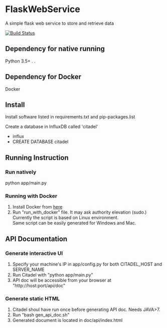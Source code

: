 # FlaskWebService
A simple flask web service to store and retrieve data

[![Build Status](https://travis-ci.org/MetroInsight/citadel.svg?branch=master)](https://travis-ci.org/MetroInsight/citadel#)

## Dependency for native running
Python 3.5+
.
.

## Dependency for Docker
Docker

## Install
Install software listed in requirements.txt and pip-packages.list

Create a database in InfluxDB called 'citadel'
* influx
* CREATE DATABASE citadel

## Running Instruction
### Run natively
python app/main.py

### Running with Docker
1. Install Docker from [here](https://docs.docker.com/engine/installation/linux/ubuntu/)
2. Run "run_with_docker" file. It may ask authority elevation (sudo.)  
   Currently the script is based on Linux environment.  
   Same script can be easily generated for Windows and Mac.


## API Documentation

### Generate interactive UI
1. Specify your machine's IP in app/config.py for both CITADEL_HOST and SERVER_NAME
2. Run Citadel with "python app/main.py"
3. API doc will be accessible from your browser at "http://host:port/api/doc"

### Generate static HTML
1. Citadel shoul have run once before generating API doc. Needs JAVA>7.
2. Run "bash gen_api_doc.sh"
3. Generated document is located in doc/api/index.html

